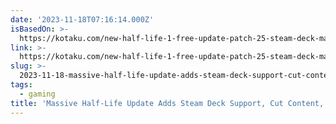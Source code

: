 ```yaml
---
date: '2023-11-18T07:16:14.000Z'
isBasedOn: >-
  https://kotaku.com/new-half-life-1-free-update-patch-25-steam-deck-maps-pc-1851031923
link: >-
  https://kotaku.com/new-half-life-1-free-update-patch-25-steam-deck-maps-pc-1851031923
slug: >-
  2023-11-18-massive-half-life-update-adds-steam-deck-support-cut-content-and-more
tags:
  - gaming
title: 'Massive Half-Life Update Adds Steam Deck Support, Cut Content, And More'
---
```


